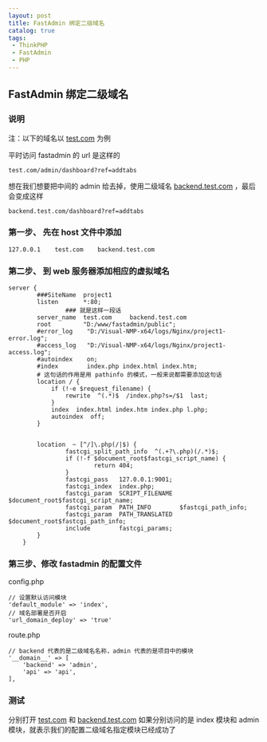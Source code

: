 ```yaml
---
layout: post
title: FastAdmin 绑定二级域名
catalog: true
tags: 
 - ThinkPHP
 - FastAdmin
 - PHP
---
```


## FastAdmin 绑定二级域名

### 说明
注：以下的域名以 [test.com](http://test.com/) 为例

平时访问 fastadmin 的 url 是这样的

```
test.com/admin/dashboard?ref=addtabs
```

想在我们想要把中间的 admin 给去掉，使用二级域名 [backend.test.com](http://backend.test.com/) ，最后会变成这样

```
backend.test.com/dashboard?ref=addtabs
```


### 第一步、 先在 host 文件中添加
```
127.0.0.1    test.com    backend.test.com
```

### 第二步、 到 web 服务器添加相应的虚拟域名

```
server {
        ###SiteName  project1
        listen       *:80;
                ### 就是这样一段话
        server_name  test.com     backend.test.com
        root         "D:/www/fastadmin/public";
        #error_log    "D:/Visual-NMP-x64/logs/Nginx/project1-error.log";
        #access_log   "D:/Visual-NMP-x64/logs/Nginx/project1-access.log";
        #autoindex    on;
        #index        index.php index.html index.htm;
        # 这句话的作用是用 pathinfo 的模式，一般来说都需要添加这句话
        location / {
            if (!-e $request_filename) {
                rewrite  ^(.*)$  /index.php?s=/$1  last;
            }
            index  index.html index.htm index.php l.php;
            autoindex  off;
        }


        location  ~ [^/]\.php(/|$) {
                fastcgi_split_path_info  ^(.+?\.php)(/.*)$;
                if (!-f $document_root$fastcgi_script_name) {
                        return 404;
                }
                fastcgi_pass   127.0.0.1:9001;
                fastcgi_index  index.php;
                fastcgi_param  SCRIPT_FILENAME  $document_root$fastcgi_script_name;
                fastcgi_param  PATH_INFO        $fastcgi_path_info;
                fastcgi_param  PATH_TRANSLATED  $document_root$fastcgi_path_info;
                include        fastcgi_params;
        }
    }
```


### 第三步、修改 fastadmin 的配置文件

config.php

```
// 设置默认访问模块
'default_module' => 'index',
// 域名部署是否开启
'url_domain_deploy' => 'true'
```

  route.php   

```
// backend 代表的是二级域名名称，admin 代表的是项目中的模块
'__domain__' => [
    'backend' => 'admin',
    'api' => 'api',
],
```


### 测试

分别打开 [test.com](http://test.com/) 和 [backend.test.com](http://backend.test.com/) 如果分别访问的是 index 模块和 admin 模块，就表示我们的配置二级域名指定模块已经成功了